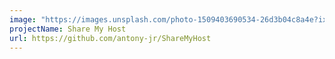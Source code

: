 ```yaml
---
image: "https://images.unsplash.com/photo-1509403690534-26d3b04c8a4e?ixlib=rb-1.2.1&q=80&fm=jpg&crop=entropy&cs=tinysrgb&dl=joseph-pearson-rva30A3HUWI-unsplash.jpg"
projectName: Share My Host
url: https://github.com/antony-jr/ShareMyHost
---
```


